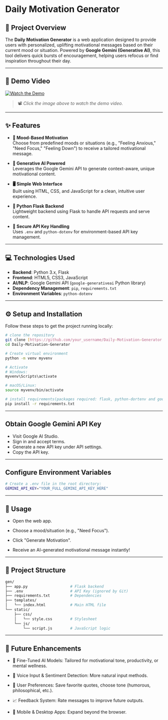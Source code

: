 
# Daily Motivation Generator

## 🌟 Project Overview

The **Daily Motivation Generator** is a web application designed to provide users with personalized, uplifting motivational messages based on their current mood or situation. Powered by **Google Gemini (Generative AI)**, this tool delivers quick bursts of encouragement, helping users refocus or find inspiration throughout their day.

---

## 🎥 Demo Video

[![Watch the Demo](https://tse2.mm.bing.net/th?id=OIP.FWeWQ5mjNacXwSiKPWK83QHaEK&pid=Api&P=0&h=180)](https://drive.google.com/file/d/1gofdeX0aEJK3phENO1g148VJNQaAwscN/view?usp=sharing)

> 📽️ *Click the image above to watch the demo video.*

---

## ✨ Features

- **🧠 Mood-Based Motivation**  
  Choose from predefined moods or situations (e.g., "Feeling Anxious," "Need Focus," "Feeling Down") to receive a tailored motivational message.

- **🤖 Generative AI Powered**  
  Leverages the Google Gemini API to generate context-aware, unique motivational content.

- **🖥️ Simple Web Interface**  
  Built using HTML, CSS, and JavaScript for a clean, intuitive user experience.

- **🐍 Python Flask Backend**  
  Lightweight backend using Flask to handle API requests and serve content.

- **🔐 Secure API Key Handling**  
  Uses `.env` and `python-dotenv` for environment-based API key management.

---

## 💻 Technologies Used

- **Backend**: Python 3.x, Flask  
- **Frontend**: HTML5, CSS3, JavaScript  
- **AI/NLP**: Google Gemini API (`google-generativeai` Python library)  
- **Dependency Management**: `pip`, `requirements.txt`  
- **Environment Variables**: `python-dotenv`

---

## ⚙️ Setup and Installation

Follow these steps to get the project running locally:

```bash
# clone the repository
git clone [https://github.com/your_username/Daily-Motivation-Generator.git](https://github.com/RupeshSoni665/Motivation_Generator)
cd Daily-Motivation-Generator

# Create virtual environment
python -m venv myvenv

# Activate
# Windows:
myvenv\Scripts\activate

# macOS/Linux:
source myvenv/bin/activate

# install requirements(packages required: flask, python-dortenv and google-generativeai)
pip install -r requirements.txt
```

---

## Obtain Google Gemini API Key

- Visit Google AI Studio.
- Sign in and accept terms.
- Generate a new API key under API settings.
- Copy the API key.

--- 

## Configure Environment Variables

```bash
# Create a .env file in the root directory:
GEMINI_API_KEY="YOUR_FULL_GEMINI_API_KEY_HERE"
```
 
---

## 🚀 Usage

- Open the web app.

- Choose a mood/situation (e.g., "Need Focus").

- Click "Generate Motivation".

- Receive an AI-generated motivational message instantly!

---

## 📁 Project Structure

```bash
gen/
├── app.py                   # Flask backend
├── .env                     # API Key (ignored by Git)
├── requirements.txt         # Dependencies
├── templates/
│   └── index.html           # Main HTML file
└── static/
    ├── css/
    │   └── style.css        # Stylesheet
    └── js/
        └── script.js        # JavaScript logic
```

---


## 🌱 Future Enhancements

- 🔧 Fine-Tuned AI Models: Tailored for motivational tone, productivity, or mental wellness.

- 🎤 Voice Input & Sentiment Detection: More natural input methods.

- 🌈 User Preferences: Save favorite quotes, choose tone (humorous, philosophical, etc.).

- 📈 Feedback System: Rate messages to improve future outputs.

- 📱 Mobile & Desktop Apps: Expand beyond the browser.

